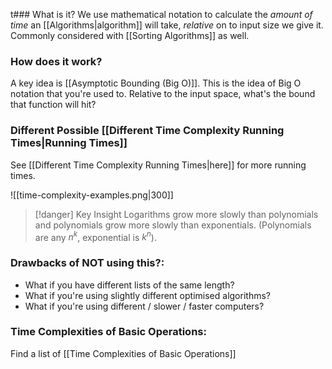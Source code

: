 t### What is it? 
We use mathematical notation to calculate the *amount of time* an [[Algorithms|algorithm]] will take, *relative* on to input size we give it. Commonly considered with [[Sorting Algorithms]] as well. 

### How does it work?
A key idea is [[Asymptotic Bounding (Big O)]]. This is the idea of Big O notation that you're used to. Relative to the input space, what's the bound that function will hit?

### Different Possible [[Different Time Complexity Running Times|Running Times]]
See [[Different Time Complexity Running Times|here]] for more running times. 

![[time-complexity-examples.png|300]]



> [!danger] Key Insight
> Logarithms grow more slowly than polynomials and polynomials grow more slowly than exponentials. (Polynomials are any $n^k$, exponential is $k^n$). 

### Drawbacks of NOT using this?:
- What if you have different lists of the same length?
- What if you're using slightly different optimised algorithms?
- What if you're using different / slower / faster computers?

### Time Complexities of Basic Operations:
Find a list of [[Time Complexities of Basic Operations]]
